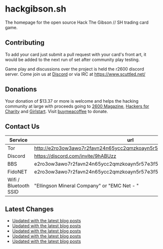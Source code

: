 # hackgibson.sh
The homepage for the open source Hack The Gibson // SH trading card game.


## Contributing

To add your card just submit a pull request with your card's front art, it would be added to the next run of set after community play testing.

Game play and discussions over the project is held the r2600 discord server. Come join us at [Discord](https://discord.com/invite/9hABUzz) or via IRC at https://www.scuttled.net/


## Donations

Your donation of $13.37 or more is welcome and helps the hacking community at large with proceeds going to [2600 Magazine](https://2600.com/), [Hackers for Charity](https://hackersforcharity.org) and [Girlstart](https://girlstart.org).  Visit [buymeacoffee](https://www.buymeacoffee.com/hackgibson.sh) to donate.


## Contact Us

Service | url
-|-
Tor | http://e2ro3ow3awo7r2favn24n65ycc2qmzkoayn5r57e3f56nvjwdcgg32ad.onion
Discord | https://discord.com/invite/9hABUzz
BBS | e2ro3ow3awo7r2favn24n65ycc2qmzkoayn5r57e3f56nvjwdcgg32ad.onion:23
FidoNET | e2ro3ow3awo7r2favn24n65ycc2qmzkoayn5r57e3f56nvjwdcgg32ad.onion:24554
Wifi / Bluetooth SSID | "Ellingson Mineral Company" or "EMC Net - <fidonet address>"

## Latest Changes
<!-- BLOG-POST-LIST:START -->
- [Updated with the latest blog posts](https://github.com/DFW2600/hackgibson.sh/commit/e995a47e3937dc2980f8b37cb95736233bc09ebf)
- [Updated with the latest blog posts](https://github.com/DFW2600/hackgibson.sh/commit/b77caf70b832b5ac7af784d57aac2c4394bd758c)
- [Updated with the latest blog posts](https://github.com/DFW2600/hackgibson.sh/commit/b4826eaf6b0b12e927a400918e6b07d87db4c059)
- [Updated with the latest blog posts](https://github.com/DFW2600/hackgibson.sh/commit/af3ce273f3769be73fe6e3cab85ef1c38e37c6ec)
- [Updated with the latest blog posts](https://github.com/DFW2600/hackgibson.sh/commit/13abb11b29d9a333d7d27a797584fc0184a919b1)
<!-- BLOG-POST-LIST:END -->
